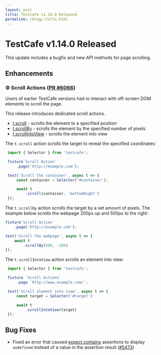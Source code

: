 ```yaml
---
layout: post
title: TestCafe v1.14.0 Released
permalink: /blog/:title.html
---
```

# TestCafe v1.14.0 Released

This update includes a bugfix and new API methods for page scrolling.

<!--more-->

## Enhancements

### ⚙ Scroll Actions ([PR #6066](https://github.com/DevExpress/testcafe/pull/6066))

Users of earlier TestCafe versions had to interact with off-screen DOM elements to scroll the page.

This release introduces dedicated scroll actions.

* [t.scroll](../documentation/reference/test-api/testcontroller/scroll.md) - scrolls the element to a specified position
* [t.scrollBy](../documentation/reference/test-api/testcontroller/scrollby.md) - scrolls the element by the specified number of pixels
* [t.scrollIntoView](../documentation/reference/test-api/testcontroller/scrollintoview.md) - scrolls the element into view

The `t.scroll` action scrolls the target to reveal the specified coordinates:

```js
 import { Selector } from 'testcafe';

 fixture`Scroll Action`
     .page('http://example.com');

 test('Scroll the container', async t => {
     const container = Selector('#container');

     await t
         .scroll(container, 'bottomRight')
 });
 ```

 The `t.scrollBy` action scrolls the target by a set amount of pixels. The example below scrolls the webpage 200px up and 500px to the right:

 ```js
 fixture`Scroll Action`
     .page('http://example.com');

 test('Scroll the webpage', async t => {
     await t
         .scrollBy(500, -200)
 });
 ```

The `t.scrollIntoView` action scrolls an element into view:

```js
 import { Selector } from 'testcafe';

 fixture `Scroll Actions`
     .page `http://www.example.com/`;

 test('Scroll element into view', async t => {
     const target = Selector('#target')

     await t
         .scrollIntoView(target)
 });
 ```

## Bug Fixes

* Fixed an error that caused [expect.contains](../documentation/reference/test-api/testcontroller/expect/contains.md) assertions to display `undefined` instead of a value in the assertion result ([#5473](https://github.com/DevExpress/testcafe/issues/5473))
